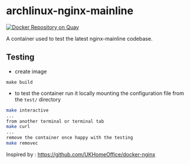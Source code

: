 # archlinux-nginx-mainline

[![Docker Repository on Quay](https://quay.io/repository/stefancocora/archlinux-nginx-mainline/status "Docker Repository on Quay")](https://quay.io/repository/stefancocora/archlinux-nginx-mainline)

A container used to test the latest nginx-mainline codebase.

## Testing
- create image
```
make build
```
- to test the container run it locally mounting the configuration file from the `test/` directory
```bash
make interactive
...
from another terminal or terminal tab
make curl
...
remove the container once happy with the testing
make removec
```

Inspired by : https://github.com/UKHomeOffice/docker-nginx

